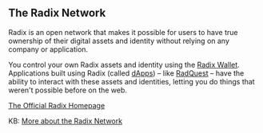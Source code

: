 ## The Radix Network

Radix is an open network that makes it possible for users to have true ownership of their digital assets and identity without relying on any company or application.

You control your own Radix assets and identity using the [Radix Wallet](?glossaryAnchor=radixwallet). Applications built using Radix (called [dApps](?glossaryAnchor=dapps)) – like [RadQuest](?glossaryAnchor=radquest) – have the ability to interact with these assets and identities, letting you do things that weren't possible before on the web.

[The Official Radix Homepage](https://radixdlt.com)

KB: [More about the Radix Network](https://learn.radixdlt.com/article/what-are-the-radix-public-network-and-radix-ledger)
